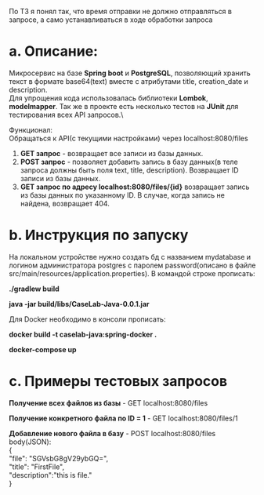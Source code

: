 По ТЗ я понял так, что время отправки не должно отправляться в запросе, а само устанавливаться в ходе обработки запроса
# a. Описание:
Микросервис на базе **Spring boot** и **PostgreSQL**, позволяющий хранить текст в формате base64(text) вместе с атрибутами title, creation_date и description.\
Для упрощения кода использовалась библиотеки **Lombok**, **modelmapper**. Так же в проекте есть несколько тестов на **JUnit** для тестирования всех API запросов.\

Функционал:\
Обращаться к API(с текущими настройками) через localhost:8080/files
1. **GET запрос** - возвращает все записи из базы данных.
2. **POST запрос** - позволяет добавить запись в базу данных(в теле запроса должны быть поля text, title, description). Возвращает ID записи из базы данных.
3. **GET запрос по адресу localhost:8080/files/{id}** возвращает запись из базы данных по указанному ID. В случае, когда запись не найдена, возвращает 404.
# b. Инструкция по запуску
На локальном устройстве нужно создать бд с названием mydatabase и логином администратора postgres с паролем password(описано в файле src/main/resources/application.properties). В командой строке прописать:

**./gradlew build** 

**java -jar build/libs/CaseLab-Java-0.0.1.jar**

Для Docker необходимо в консоли прописать:

**docker build -t caselab-java:spring-docker .** 

**docker-compose up**

# c. Примеры тестовых запросов

**Получение всех файлов из базы** - GET localhost:8080/files

**Получение конкретного файла по ID = 1** - GET localhost:8080/files/1

**Добавление нового файла в базу** -
POST localhost:8080/files\
body(JSON):\
{\
    "file":  "SGVsbG8gV29ybGQ=",\
    "title": "FirstFile",\
    "description":"this is file."\
}


